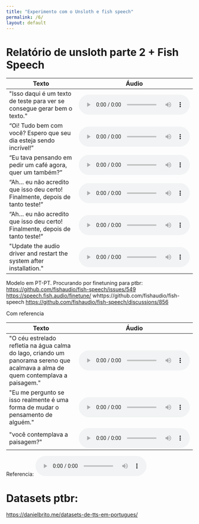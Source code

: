 ```yaml
---
title: "Experimento com o Unsloth e fish speech"
permalink: /6/
layout: default
---
```


<style>
  .wrapper,
  .markdown-body, .inner, #main_content {
    max-width: 90% !important;
    padding: 1rem 2rem !important;
  }
  .markdown-body table {
    width: 100%;
    border-collapse: collapse;
    margin-bottom: 1rem;
  }
  .markdown-body th,
  .markdown-body td {
    border: 1px solid #ccc;
    padding: 0.5rem;
  }
  .markdown-body th {
    background: #f5f5f5;
    text-align: left;
  }
  .experiment-image, 
  .markdown-body img {
    display: block;
    margin: 1.5rem auto;
    max-width: 90%;
    border: 1px solid #ddd;
    border-radius: 6px;
  }
</style>

# Relatório de unsloth parte 2 + Fish Speech


| Texto | Áudio |
|-------|-------|
|"Isso daqui é um texto de teste para ver se consegue gerar bem o texto."| <audio controls src="../audios/fish_speech/1.wav"></audio>  |
|“Oi! Tudo bem com você? Espero que seu dia esteja sendo incrível!”| <audio controls src="../audios/fish_speech/2.wav"></audio>  |
|“Eu tava pensando em pedir um café agora, quer um também?”| <audio controls src="../audios/fish_speech/3.wav"></audio>  |
|“Ah… eu não acredito que isso deu certo! Finalmente, depois de tanto teste!”| <audio controls src="../audios/fish_speech/4.wav"></audio>  |
|“Ah… eu não acredito que isso deu certo! Finalmente, depois de tanto teste!”| <audio controls src="../audios/fish_speech/5.wav"></audio>  |
|"Update the audio driver and restart the system after installation."    | <audio controls src="../audios/fish_speech/6.wav"></audio>  |




Modelo em PT-PT. Procurando por finetuning para ptbr:
https://github.com/fishaudio/fish-speech/issues/549
https://speech.fish.audio/finetune/
whttps://github.com/fishaudio/fish-speech
https://github.com/fishaudio/fish-speech/discussions/856

Com referencia


| Texto | Áudio |
|-------|-------|
|"O céu estrelado refletia na água calma do lago, criando um panorama sereno que acalmava a alma de quem contemplava a paisagem."| <audio controls src="../audios/fish_speech/1_referencia.wav"></audio>  |
|"Eu me pergunto se isso realmente é uma forma de mudar o pensamento de alguém."| <audio controls src="../audios/fish_speech/2_referencia.wav"></audio>  |
|"você contemplava a paisagem?"| <audio controls src="../audios/fish_speech/3_referencia.wav"></audio>  |


Referencia:
<audio controls src="../audios/experimento_timbre/refs/thomaz_a1.wav"></audio> 


# Datasets ptbr:

https://danielbrito.me/datasets-de-tts-em-portugues/